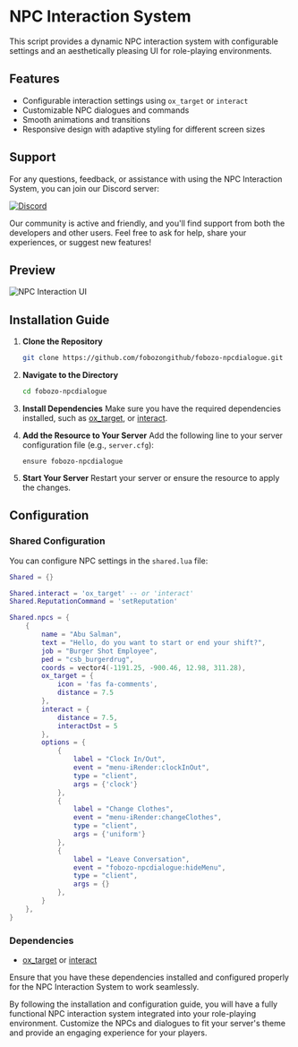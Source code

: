 
# NPC Interaction System

This script provides a dynamic NPC interaction system with configurable settings and an aesthetically pleasing UI for role-playing environments.

## Features
- Configurable interaction settings using `ox_target` or `interact`
- Customizable NPC dialogues and commands
- Smooth animations and transitions
- Responsive design with adaptive styling for different screen sizes

## Support

For any questions, feedback, or assistance with using the NPC Interaction System, you can join our Discord server:

[![Discord](https://img.shields.io/discord/123456789012345678?color=7289da&label=Discord&logo=discord&logoColor=white)](https://discord.gg/sduemEDFq4)

Our community is active and friendly, and you'll find support from both the developers and other users. Feel free to ask for help, share your experiences, or suggest new features!

## Preview
![NPC Interaction UI](https://media.discordapp.net/attachments/1187316503872274472/1239898391996272660/fobozo-npcdialogue.gif?ex=664498dc&is=6643475c&hm=3217b74918bc9ebd77e6f8597c9d55963e5ba7772f7f1ef28be437ae4cfe999f&=&width=787&height=662)

## Installation Guide

1. **Clone the Repository**
    ```sh
    git clone https://github.com/fobozongithub/fobozo-npcdialogue.git
    ```

2. **Navigate to the Directory**
    ```sh
    cd fobozo-npcdialogue
    ```

3. **Install Dependencies**
    Make sure you have the required dependencies installed, such as [ox_target](https://github.com/overextended/ox_target), or [interact](https://github.com/darktrovx/interact).

4. **Add the Resource to Your Server**
    Add the following line to your server configuration file (e.g., `server.cfg`):
    ```plaintext
    ensure fobozo-npcdialogue
    ```

5. **Start Your Server**
    Restart your server or ensure the resource to apply the changes.

## Configuration

### Shared Configuration
You can configure NPC settings in the `shared.lua` file:

```lua
Shared = {}

Shared.interact = 'ox_target' -- or 'interact'
Shared.ReputationCommand = 'setReputation'

Shared.npcs = {
    {
        name = "Abu Salman",
        text = "Hello, do you want to start or end your shift?",
        job = "Burger Shot Employee",
        ped = "csb_burgerdrug",
        coords = vector4(-1191.25, -900.46, 12.98, 311.28),
        ox_target = {
            icon = 'fas fa-comments',
            distance = 7.5
        },
        interact = {
            distance = 7.5,
            interactDst = 5
        },
        options = {
            {
                label = "Clock In/Out",
                event = "menu-iRender:clockInOut", 
                type = "client", 
                args = {'clock'} 
            },
            {
                label = "Change Clothes",
                event = "menu-iRender:changeClothes", 
                type = "client", 
                args = {'uniform'} 
            },
            {
                label = "Leave Conversation",
                event = "fobozo-npcdialogue:hideMenu", 
                type = "client", 
                args = {} 
            },
        }
    },
}
```

### Dependencies
- [ox_target](https://github.com/overextended/ox_target) or [interact](https://github.com/darktrovx/interact)

Ensure that you have these dependencies installed and configured properly for the NPC Interaction System to work seamlessly.

By following the installation and configuration guide, you will have a fully functional NPC interaction system integrated into your role-playing environment. Customize the NPCs and dialogues to fit your server's theme and provide an engaging experience for your players.
